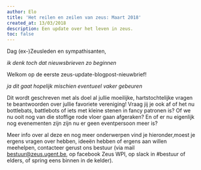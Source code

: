```yaml
---
author: Elo
title: 'Het reilen en zeilen van zeus: Maart 2018'
created_at: 13/03/2018
description: Een update over het leven in zeus.
toc: false
---
```


Dag (ex-)Zeusleden en sympathisanten,

_ik denk toch dat nieuwsbrieven zo beginnen_

Welkom op de eerste zeus-update-blogpost-nieuwbrief!

_ja dit gaat hopelijk mischien eventueel vaker gebeuren_

Dit wordt geschreven met als doel al jullie moeilijke, hartstochtelijke vragen te beantwoorden over jullie favoriete vereniging!
Vraag jij je ook af of het nu bottlebats, battlebots of iets met kleine stenen in fancy patronen is?
Of we nu ooit nog van die stoffige rode vloer gaan afgeraken?
En of er nu eigenlijk nog evenementen zijn zijn nu er geen eventpersoon meer is?

Meer info over al deze en nog meer onderwerpen vind je hieronder,moest je ergens vragen over hebben, 
ideeën hebben of ergens aan willen meehelpen, contacteer gerust ons bestuur
(via mail bestuur@zeus.ugent.be, op facebook Zeus WPI, op slack in #bestuur of elders, of spring eens binnen in de kelder).

